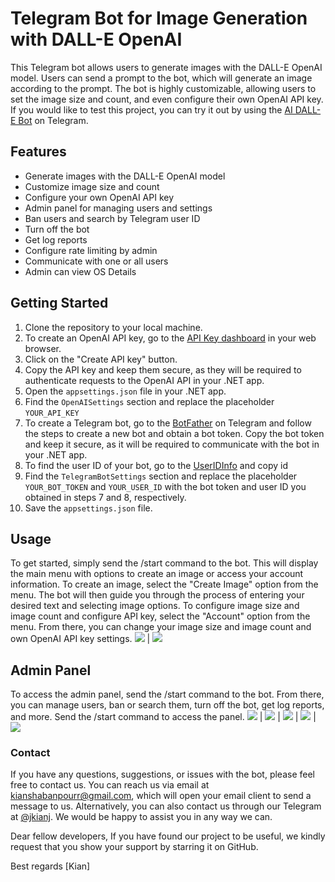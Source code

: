 # Telegram Bot for Image Generation with DALL-E OpenAI

This Telegram bot allows users to generate images with the DALL-E OpenAI model. Users can send a prompt to the bot, which will generate an image according to the prompt. The bot is highly customizable, allowing users to set the image size and count, and even configure their own OpenAI API key.
If you would like to test this project, you can try it out by using the <a href="https://t.me/aidalle_bot" target="_blank">AI DALL-E Bot</a> on Telegram.

## Features
- Generate images with the DALL-E OpenAI model
- Customize image size and count
- Configure your own OpenAI API key
- Admin panel for managing users and settings
- Ban users and search by Telegram user ID
- Turn off the bot
- Get log reports
- Configure rate limiting by admin
- Communicate with one or all users
- Admin can view OS Details

## Getting Started
1. Clone the repository to your local machine.
2. To create an OpenAI API key, go to the <a href="https://platform.openai.com/account/api-keys" target="_blank">API Key dashboard</a> in your web browser.
3. Click on the "Create API key" button.
4. Copy the API key and keep them secure, as they will be required to authenticate requests to the OpenAI API in your .NET app.
5. Open the `appsettings.json` file in your .NET app.
6. Find the `OpenAISettings` section and replace the placeholder `YOUR_API_KEY` 
7. To create a Telegram bot, go to the <a href="https://t.me/botfather" target="_blank">BotFather</a> on Telegram and follow the steps to create a new bot and obtain a bot token. Copy the bot token and keep it secure, as it will be required to communicate with the bot in your .NET app.
8. To find the user ID of your bot, go to the <a href="https://t.me/userinfobot" target="_blank">UserIDInfo</a> and copy id
9. Find the `TelegramBotSettings` section and replace the placeholder `YOUR_BOT_TOKEN` and `YOUR_USER_ID` with the bot token and user ID you obtained in steps 7 and 8, respectively.
10. Save the  `appsettings.json` file.

## Usage
To get started, simply send the /start command to the bot. This will display the main menu with options to create an image or access your account information.
To create an image, select the "Create Image" option from the menu. The bot will then guide you through the process of entering your desired text and selecting image options.
To configure image size and image count and configure API key, select the "Account" option from the menu. From there, you can change your image size and image count and own OpenAI API key settings.
![](screens/screen06.png) | ![](screens/screen07.png)

## Admin Panel
To access the admin panel, send the /start command to the bot. From there, you can manage users, ban or search them, turn off the bot, get log reports, and more. Send the /start command to access the panel.
![](screens/screen01.png) | ![](screens/screen02.png) | ![](screens/screen03.png) | ![](screens/screen04.png) | ![](screens/screen05.png)

### Contact
If you have any questions, suggestions, or issues with the bot, please feel free to contact us. You can reach us via email at <a href="mailto:kianshabanpourr@gmail.com">kianshabanpourr@gmail.com</a>, which will open your email client to send a message to us. Alternatively, you can also contact us through our Telegram at <a href="https://t.me/jkianj" target="_blank">@jkianj</a>. We would be happy to assist you in any way we can.

Dear fellow developers,
If you have found our project to be useful, we kindly request that you show your support by starring it on GitHub.

Best regards
[Kian]